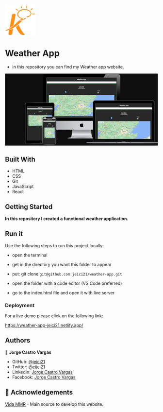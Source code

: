 <img src='image.png' width='100px' height='100px'>

# Weather App

- In this repository you can find my Weather app website.

<img src='template.png'>

## Built With

- HTML
- CSS
- Git
- JavaScript
- React

## Getting Started

**In this repository I created a functional weather application.**

## Run it

Use the following steps to run this project locally:

- open the terminal

- get in the directory you want this folder to appear

- put: git clone `git@github.com:jeici21/weather-app.git`

- open the folder with a code editor (VS Code preferred)

- go to the index.html file and open it with live server

### Deployment

For a live demo please click on the following link:

https://weather-app-jeici21.netlify.app/

## Authors

👤 **Jorge Castro Vargas**

- GitHub: [@jeici21](https://github.com/jeici21)
- Twitter: [@cijei21](https://twitter.com/cijei21)
- LinkedIn: [Jorge Castro Vargas](https://www.linkedin.com/in/jorge-castro-vargas-7242a8129/)
- Facebook: [Jorge Castro Vargas](https://www.facebook.com/jeici21/)

## 🙏 Acknowledgements

[Vida MMR](https://www.youtube.com/@vidamrr) - Main source to develop this website.